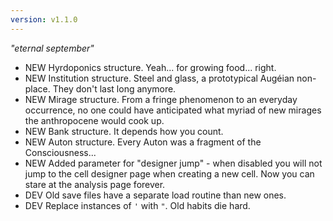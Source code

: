 ```yaml
---
version: v1.1.0
---
```

_"eternal september"_
- <span class="badge badge-pill badge-success">NEW</span> Hyrdoponics structure. Yeah... for growing food... right.
- <span class="badge badge-pill badge-success">NEW</span> Institution structure. Steel and glass, a prototypical Augéian non-place. They don't last long anymore.
- <span class="badge badge-pill badge-success">NEW</span> Mirage structure. From a fringe phenomenon to an everyday occurrence, no one could have anticipated what myriad of new mirages the anthropocene would cook up.
- <span class="badge badge-pill badge-success">NEW</span> Bank structure. It depends how you count.
- <span class="badge badge-pill badge-success">NEW</span> Auton structure. Every Auton was a fragment of the Consciousness...
- <span class="badge badge-pill badge-success">NEW</span> Added parameter for "designer jump" - when disabled you will not jump to the cell designer page when creating a new cell. Now you can stare at the analysis page forever.
- <span class="badge badge-pill badge-secondary">DEV</span> Old save files have a separate load routine than new ones.
- <span class="badge badge-pill badge-secondary">DEV</span> Replace instances of <code>'</code> with <code>"</code>. Old habits die hard.
